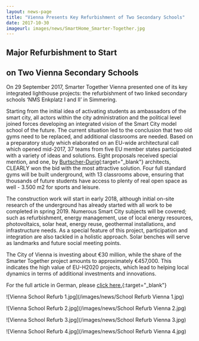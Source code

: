 ```yaml
---
layout: news-page
title: "Vienna Presents Key Refurbishment of Two Secondary Schools"
date: 2017-10-30
imageurl: images/news/SmartHome_Smarter-Together.jpg
---
```


<div class="multiline">
<h2><span class="ornament-news">Major Refurbishment to Start</span></h2>
<h2><span class="ornament-news">on Two Vienna Secondary Schools</span></h2>
</div>

On 29 September 2017, Smarter Together Vienna presented one of its key integrated lighthouse projects: the refurbishment of two linked secondary schools ‘NMS Enkplatz I and II’ in Simmering.

Starting from the initial idea of activating students as ambassadors of the smart city, all actors within the city administration and the political level joined forces developing an integrated vision of the Smart City model school of the future. The current situation led to the conclusion that two old gyms need to be replaced, and additional classrooms are needed. Based on a preparatory study which elaborated on an EU-wide architectural call which opened mid-2017, 37 teams from five EU member states participated with a variety of ideas and solutions. Eight proposals received special mention, and one, by [Burtscher-Durig](http://www.burtscherdurig.at/){:target="_blank"}  architects, CLEARLY won the bid with the most attractive solution. Four full standard gyms will be built underground, with 13 classrooms above, ensuring that thousands of future students have access to plenty of real open space as well - 3.500 m2 for sports and leisure.

The construction work will start in early 2018, although initial on-site research of the underground has already started with all work to be completed in spring 2019. Numerous Smart City subjects will be covered; such as refurbishment, energy management, use of local energy resources, photovoltaics, solar heat, energy reuse, geothermal installations, and infrastructure needs. As a special feature of this project, participation and integration are also tackled in a holistic approach. Solar benches will serve as landmarks and future social meeting points.

The City of Vienna is investing about €30 million, while the share of the Smarter Together project amounts to approximately €457,000. This indicates the high value of EU-H2020 projects, which lead to helping local dynamics in terms of additional investments and innovations.

For the full article in German, please [click here.](http://www.smartertogether.at/schulerweiterung-enkplatz/){:target="_blank"} 

![Vienna School Refurb 1.jpg](/images/news/School Refurb Vienna 1.jpg)

![Vienna School Refurb 2.jpg](/images/news/School Refurb Vienna 2.jpg)

![Vienna School Refurb 3.jpg](/images/news/School Refurb Vienna 3.jpg)

![Vienna School Refurb 4.jpg](/images/news/School Refurb Vienna 4.jpg)
